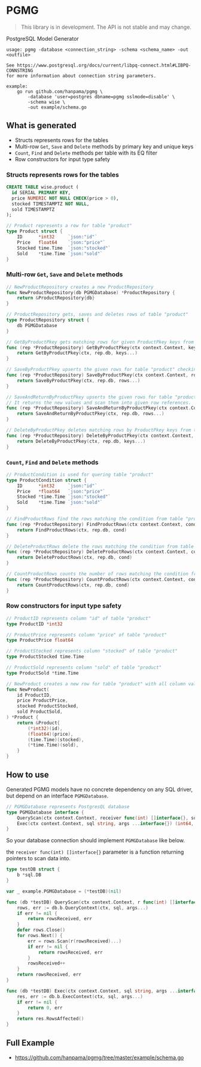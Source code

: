 # PGMG

> This library is in development. The API is not stable and may change.

PostgreSQL Model Generator

```
usage: pgmg -database <connection_string> -schema <schema_name> -out <outfile>

See https://www.postgresql.org/docs/current/libpq-connect.html#LIBPQ-CONNSTRING
for more information about connection string parameters.

example:
	go run github.com/hanpama/pgmg \
		-database 'user=postgres dbname=pgmg sslmode=disable' \
		-schema wise \
		-out example/schema.go
```

## What is generated

* Structs represents rows for the tables
* Multi-row `Get`, `Save` and `Delete` methods by primary key and unique keys
* `Count`, `Find` and `Delete` methods per table with its EQ filter
* Row constructors for input type safety


### Structs represents rows for the tables

```sql
CREATE TABLE wise.product (
  id SERIAL PRIMARY KEY,
  price NUMERIC NOT NULL CHECK(price > 0),
  stocked TIMESTAMPTZ NOT NULL,
  sold TIMESTAMPTZ
);
```

```go
// Product represents a row for table "product"
type Product struct {
	ID      *int32     `json:"id"`
	Price   float64    `json:"price"`
	Stocked time.Time  `json:"stocked"`
	Sold    *time.Time `json:"sold"`
}
```

### Multi-row `Get`, `Save` and `Delete` methods

```go
// NewProductRepository creates a new ProductRepository
func NewProductRepository(db PGMGDatabase) *ProductRepository {
	return &ProductRepository{db}
}

// ProductRepository gets, saves and deletes rows of table "product"
type ProductRepository struct {
	db PGMGDatabase
}

// GetByProductPkey gets matching rows for given ProductPkey keys from table "product"
func (rep *ProductRepository) GetByProductPkey(ctx context.Context, keys ...ProductPkey) (rows []*Product, err error) {
	return GetByProductPkey(ctx, rep.db, keys...)
}

// SaveByProductPkey upserts the given rows for table "product" checking uniqueness by contstraint "product_pkey"
func (rep *ProductRepository) SaveByProductPkey(ctx context.Context, rows ...*Product) error {
	return SaveByProductPkey(ctx, rep.db, rows...)
}

// SaveAndReturnByProductPkey upserts the given rows for table "product" checking uniqueness by contstraint "product_pkey"
// It returns the new values and scan them into given row references.
func (rep *ProductRepository) SaveAndReturnByProductPkey(ctx context.Context, rows ...*Product) ([]*Product, error) {
	return SaveAndReturnByProductPkey(ctx, rep.db, rows...)
}

// DeleteByProductPkey deletes matching rows by ProductPkey keys from table "product"
func (rep *ProductRepository) DeleteByProductPkey(ctx context.Context, keys ...ProductPkey) (int64, error) {
	return DeleteByProductPkey(ctx, rep.db, keys...)
}
```

### `Count`, `Find` and `Delete` methods

```go
// ProductCondition is used for quering table "product"
type ProductCondition struct {
	ID      *int32     `json:"id"`
	Price   *float64   `json:"price"`
	Stocked *time.Time `json:"stocked"`
	Sold    *time.Time `json:"sold"`
}

// FindProductRows find the rows matching the condition from table "product"
func (rep *ProductRepository) FindProductRows(ctx context.Context, cond ProductCondition) ([]*Product, error) {
	return FindProductRows(ctx, rep.db, cond)
}

// DeleteProductRows delete the rows matching the condition from table "product"
func (rep *ProductRepository) DeleteProductRows(ctx context.Context, cond ProductCondition) (afftected int64, err error) {
	return DeleteProductRows(ctx, rep.db, cond)
}

// CountProductRows counts the number of rows matching the condition from table "product"
func (rep *ProductRepository) CountProductRows(ctx context.Context, cond ProductCondition) (int, error) {
	return CountProductRows(ctx, rep.db, cond)
}
```

### Row constructors for input type safety

```go
// ProductID represents column "id" of table "product"
type ProductID *int32

// ProductPrice represents column "price" of table "product"
type ProductPrice float64

// ProductStocked represents column "stocked" of table "product"
type ProductStocked time.Time

// ProductSold represents column "sold" of table "product"
type ProductSold *time.Time

// NewProduct creates a new row for table "product" with all column values
func NewProduct(
	id ProductID,
	price ProductPrice,
	stocked ProductStocked,
	sold ProductSold,
) *Product {
	return &Product{
		(*int32)(id),
		(float64)(price),
		(time.Time)(stocked),
		(*time.Time)(sold),
	}
}
```

## How to use

Generated PGMG models have no concrete dependency on any SQL driver,
but depend on an interface `PGMGDatabase`.

```go
// PGMGDatabase represents PostgresQL database
type PGMGDatabase interface {
	QueryScan(ctx context.Context, receiver func(int) []interface{}, sql string, args ...interface{}) (int, error)
	Exec(ctx context.Context, sql string, args ...interface{}) (int64, error)
}
```

So your database connection should implement `PGMGDatabase` like below.

the `receiver func(int) []interface{}` parameter is a function returning pointers to scan data into.

```go
type testDB struct {
	b *sql.DB
}

var _ example.PGMGDatabase = (*testDB)(nil)

func (db *testDB) QueryScan(ctx context.Context, r func(int) []interface{}, sql string, args ...interface{}) (rowsReceived int, err error) {
	rows, err := db.b.QueryContext(ctx, sql, args...)
	if err != nil {
		return rowsReceived, err
	}
	defer rows.Close()
	for rows.Next() {
		err = rows.Scan(r(rowsReceived)...)
		if err != nil {
			return rowsReceived, err
		}
		rowsReceived++
	}
	return rowsReceived, err
}

func (db *testDB) Exec(ctx context.Context, sql string, args ...interface{}) (int64, error) {
	res, err := db.b.ExecContext(ctx, sql, args...)
	if err != nil {
		return 0, err
	}
	return res.RowsAffected()
}
```

## Full Example

* https://github.com/hanpama/pgmg/tree/master/example/schema.go
